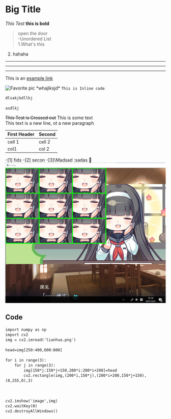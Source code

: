 # Big Title  
*This Test*
**this is bold**
>open the door  
-Unordered List  
1.What's this
2. hahaha

 ---
 ***
 ___
 This is an [example
 link](https://github.com/)
 
 ![Favorite pic](https://github.com/satori-koishi-DIO/Test/blob/master/Pic/InkedSTARS_18055_000_LI.jpg)
 \*whajlksjd\*
 `This is Inline code`  
 
 ```
 dlsakjkdllkj
 
 asdlkj
 ```
 ~~This Test is Crossed out~~
 This is some text\
 This text is a new line, ot a new paragraph

  |First Header|Second|
  |------------|------|
  |cell 1      |cell 2|
  |col1        | col 2|
  
  
 -[1] fids
 -[2] secon
 -[3]\Madsad
:sadas
🥇
![homework Pic](https://github.com/ophwsjtu18/ohw21s/blob/main/myr/result.png)
## Code
```
import numpy as np  
import cv2  
img = cv2.imread('lianhua.png')  

head=img[250:400,600:800]  

for i in range(3):  
    for j in range(3):  
        img[150*j:150*j+150,200*i:200*i+200]=head  
        cv2.rectangle(img,(200*i,150*j),(200*i+200,150*j+150),(0,255,0),3)  
        
        
        
cv2.imshow('image',img)  
cv2.waitKey(0)  
cv2.destroyAllWindows()  
```


 

 
 
 

